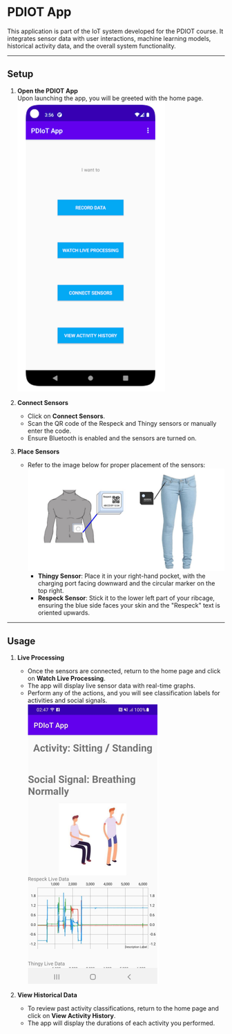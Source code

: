 # PDIOT App

This application is part of the IoT system developed for the PDIOT course. It integrates sensor data with user interactions, machine learning models, historical activity data, and the overall system functionality.

---

## Setup

1. **Open the PDIOT App**  
   Upon launching the app, you will be greeted with the home page.  
   ![Home Page](home.png)

2. **Connect Sensors**  
   - Click on **Connect Sensors**.  
   - Scan the QR code of the Respeck and Thingy sensors or manually enter the code.  
   - Ensure Bluetooth is enabled and the sensors are turned on.  

3. **Place Sensors**  
   - Refer to the image below for proper placement of the sensors:  
     ![Sensors Placement](sensors_placement.png)  
     - **Thingy Sensor**: Place it in your right-hand pocket, with the charging port facing downward and the circular marker on the top right.  
     - **Respeck Sensor**: Stick it to the lower left part of your ribcage, ensuring the blue side faces your skin and the "Respeck" text is oriented upwards.  

---

## Usage

1. **Live Processing**  
   - Once the sensors are connected, return to the home page and click on **Watch Live Processing**.  
   - The app will display live sensor data with real-time graphs.  
   - Perform any of the actions, and you will see classification labels for activities and social signals.  
     ![Live Classification Labels](ss.png)

2. **View Historical Data**  
   - To review past activity classifications, return to the home page and click on **View Activity History**.  
   - The app will display the durations of each activity you performed.  
